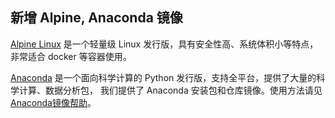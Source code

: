 ## 新增 Alpine, Anaconda 镜像

[Alpine Linux](http://www.alpinelinux.org/) 是一个轻量级 Linux 发行版，具有安全性高、系统体积小等特点，非常适合 docker 等容器使用。

[Anaconda](https://www.continuum.io/why-anaconda) 是一个面向科学计算的 Python 发行版，支持全平台，提供了大量的科学计算、数据分析包，
我们提供了 Anaconda 安装包和仓库镜像。使用方法请见[Anaconda镜像帮助](/help/anaconda/)。

